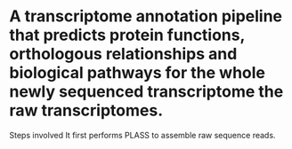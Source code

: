 # A transcriptome annotation pipeline that predicts protein functions, orthologous relationships and biological pathways for the whole newly sequenced transcriptome the raw transcriptomes.
Steps involved
It first performs PLASS to assemble raw sequence reads.
